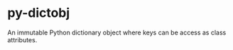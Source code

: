 py-dictobj
==========

An immutable Python dictionary object where keys can be access as class attributes.